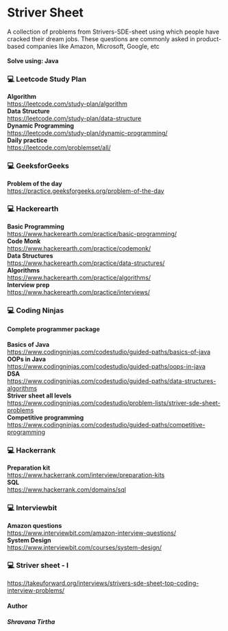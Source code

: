 
# Striver Sheet
A collection of problems from Strivers-SDE-sheet using which people have cracked their dream jobs. These questions are commonly asked in product-based companies like Amazon, Microsoft, Google, etc<br><br>
<b>Solve using: Java</b>

### 💻 Leetcode Study Plan
<b>Algorithm</b><br>
https://leetcode.com/study-plan/algorithm<br>
<b>Data Structure</b><br>
https://leetcode.com/study-plan/data-structure<br>
<b>Dynamic Programming</b><br>
https://leetcode.com/study-plan/dynamic-programming/<br>
<b>Daily practice</b><br>
https://leetcode.com/problemset/all/<br>
### 💻 GeeksforGeeks
<b>Problem of the day</b><br>
https://practice.geeksforgeeks.org/problem-of-the-day<br>
### 💻 Hackerearth
<b>Basic Programming</b><br>
https://www.hackerearth.com/practice/basic-programming/<br>
<b>Code Monk</b><br>
https://www.hackerearth.com/practice/codemonk/<br>
<b>Data Structures</b><br>
https://www.hackerearth.com/practice/data-structures/<br>
<b>Algorithms</b><br>
https://www.hackerearth.com/practice/algorithms/<br>
<b>Interview prep</b><br>
https://www.hackerearth.com/practice/interviews/<br>
### 💻 Coding Ninjas 
#### Complete programmer package
<b> Basics of Java </b><br>
https://www.codingninjas.com/codestudio/guided-paths/basics-of-java <br>
<b> OOPs in Java </b> <br>
https://www.codingninjas.com/codestudio/guided-paths/oops-in-java <br>
<b> DSA </b> <br>
https://www.codingninjas.com/codestudio/guided-paths/data-structures-algorithms<br>
<b>Striver sheet all levels</b><br>
https://www.codingninjas.com/codestudio/problem-lists/striver-sde-sheet-problems<br>
<b> Competitive programming </b> <br>
https://www.codingninjas.com/codestudio/guided-paths/competitive-programming <br>
### 💻 Hackerrank
<b>Preparation kit</b><br>
https://www.hackerrank.com/interview/preparation-kits<br>
<b>SQL</b><br>
https://www.hackerrank.com/domains/sql<br>
### 💻 Interviewbit
<b>Amazon questions</b><br>
https://www.interviewbit.com/amazon-interview-questions/<br>
<b>System Design</b><br>
https://www.interviewbit.com/courses/system-design/</br>
### 💻 Striver sheet - I
https://takeuforward.org/interviews/strivers-sde-sheet-top-coding-interview-problems/<br>

#### Author
##### Shravana Tirtha
